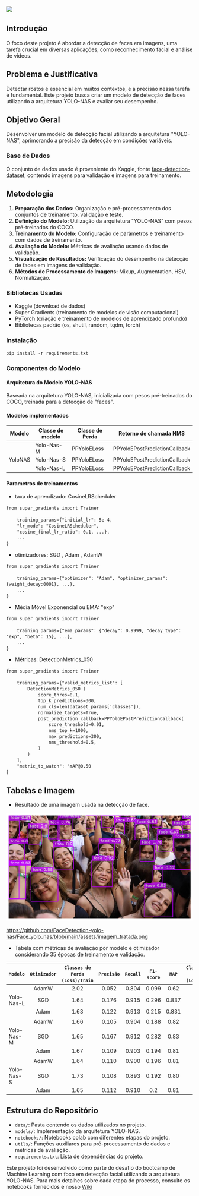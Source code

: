 <img src="/assets/capa.png">

## Introdução
O foco deste projeto é abordar a detecção de faces em imagens, uma tarefa crucial em diversas aplicações, como reconhecimento facial e análise de vídeos.

## Problema e Justificativa
Detectar rostos é essencial em muitos contextos, e a precisão nessa tarefa é fundamental. Este projeto busca criar um modelo de detecção de faces utilizando a arquitetura YOLO-NAS e avaliar seu desempenho.

## Objetivo Geral
Desenvolver um modelo de detecção facial utilizando a arquitetura "YOLO-NAS", aprimorando a precisão da detecção em condições variáveis.

### Base de Dados
O conjunto de dados usado é proveniente do Kaggle, fonte [face-detection-dataset](<https://www.kaggle.com/datasets/fareselmenshawii/face-detection-dataset>), contendo imagens para validação e imagens para treinamento. 

## Metodologia
1. **Preparação dos Dados:** Organização e pré-processamento dos conjuntos de treinamento, validação e teste.
2. **Definição do Modelo:** Utilização da arquitetura "YOLO-NAS" com pesos pré-treinados do COCO.
3. **Treinamento do Modelo:** Configuração de parâmetros e treinamento com dados de treinamento.
4. **Avaliação do Modelo:** Métricas de avaliação usando dados de validação.
5. **Visualização de Resultados:** Verificação do desempenho na detecção de faces em imagens de validação.
6. **Métodos de Processamento de Imagens:** Mixup, Augmentation, HSV, Normalização.

### Bibliotecas Usadas
- Kaggle (download de dados)
- Super Gradients (treinamento de modelos de visão computacional)
- PyTorch (criação e treinamento de modelos de aprendizado profundo)
- Bibliotecas padrão (os, shutil, random, tqdm, torch)

### Instalação

````
pip install -r requirements.txt
````

### Componentes do Modelo
#### Arquitetura do Modelo YOLO-NAS
Baseada na arquitetura YOLO-NAS, inicializada com pesos pré-treinados do COCO, treinada para a detecção de "faces".

#### Modelos implementados

|   Modelo	     | Classe de modelo |	   Classe de Perda	 |    Retorno de chamada NMS       |    
|--------------- |--------------    |-------------------   |----------------------           |
|                |   Yolo-Nas-M     |       PPYoloELoss    |  PPYoloEPostPredictionCallback  |            
|   YoloNAS      |   Yolo-Nas-S     |       PPYoloELoss    |  PPYoloEPostPredictionCallback  |            
|                |   Yolo-Nas-L     |       PPYoloELoss    |  PPYoloEPostPredictionCallback  |  

#### Parametros de treinamentos

- taxa de aprendizado: CosineLRScheduler

````
from super_gradients import Trainer

    training_params={"initial_lr": 5e-4, 
    "lr_mode": "CosineLRScheduler",
    "cosine_final_lr_ratio": 0.1, ...}, 
    ...
}
````  

- otimizadores: SGD , Adam , AdamW

````
from super_gradients import Trainer

    training_params={"optimizer": "Adam", "optimizer_params": {weight_decay:0001}, ...}, 
    ...
}
````

- Média Móvel Exponencial ou EMA: "exp"

````
from super_gradients import Trainer

    training_params={"ema_params": {"decay": 0.9999, "decay_type": "exp", "beta": 15}, ...}, 
    ...
}
````

- Métricas: DetectionMetrics_050

````
from super_gradients import Trainer

    training_params={"valid_metrics_list": [
        DetectionMetrics_050 (
            score_thres=0.1,
            top_k_predictions=300,
            num_cls=len(dataset_params['classes']),
            normalize_targets=True,
            post_prediction_callback=PPYoloEPostPredictionCallback(
                score_threshold=0.01,
                nms_top_k=1000,
                max_predictions=300,
                nms_threshold=0.5, 
            )
        )
    ],
    "metric_to_watch": 'mAP@0.50
}
````
  

## Tabelas e Imagem 
- Resultado de uma imagem usada na detecção de face.

<img src="/assets/imagem_tratada.png">

  https://github.com/FaceDetection-yolo-nas/Face_yolo_nas/blob/main/assets/imagem_tratada.png

  
- Tabela com métricas de avaliação por modelo e otimizador considerando 35 épocas de treinamento e validação.
                                      

|   **`Modelo`**     |  **`Otimizador`**  |**`Classes de Perda (Loss)/Train`**|  **`Precisão`**      | **`Recall`**      | **`F1-score`** |   **`MAP`**   |**`Classes de Perda (Loss)/Val`** |
| ---------------  |:-------------: | :--------------------:  | :---------------:| :------------:| :---------:| :--------:| :------------------:     |
|                  |     AdamW      |       2.02              |      0.052       |    0.804      |  0.099     |  0.62     |    1.97                  |
|  Yolo-Nas-L      |     SGD        |       1.64              |      0.176       |    0.915      |  0.296     |  0.837    |    1.60                  |
|                  |     Adam       |       1.63              |      0.122       |    0.913      |  0.215     |  0.831    |    1.65                  |
|                  |                |                         |                  |               |            |           |                          |
|                  |     AdamW      |       1.66              |      0.105       |    0.904      |  0.188     |  0.82     |    1.68                  |
|  Yolo-Nas-M      |     SGD        |       1.65              |      0.167       |    0.912      |  0.282     |  0.83     |    1.59                  |
|                  |     Adam       |       1.67              |      0.109       |    0.903      |  0.194     |  0.81     |    1.69                  |
|                  |                |                         |                  |               |            |           |                          |
|                  |     AdamW      |       1.64              |      0.110       |    0.900      |  0.196     |  0.81     |    1.67                  |
|  Yolo-Nas-S      |     SGD        |       1.73              |      0.108       |    0.893      |  0.192     |  0.80     |    1.69                  |
|                  |     Adam       |       1.65              |      0.112       |    0.910      |  0.2       |  0.81     |    1.68                  |



## Estrutura do Repositório
- `data/`: Pasta contendo os dados utilizados no projeto.
- `models/`: Implementação da arquitetura YOLO-NAS.
- `notebooks/`: Notebooks colab com diferentes etapas do projeto.
- `utils/`: Funções auxiliares para pré-processamento de dados e métricas de avaliação.
- `requirements.txt`: Lista de dependências do projeto.

Este projeto foi desenvolvido como parte do desafio do bootcamp de Machine Learning com foco em detecção facial utilizando a arquitetura YOLO-NAS. Para mais detalhes sobre cada etapa do processo, consulte os notebooks fornecidos e nosso [Wiki](<https://github.com/FaceDetection-yolo-nas/Face_yolo_nas/wiki>)
